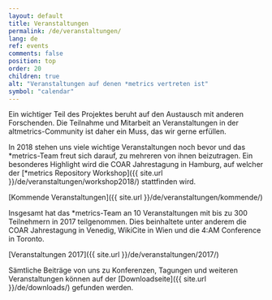 ```yaml
---
layout: default
title: Veranstaltungen
permalink: /de/veranstaltungen/
lang: de
ref: events
comments: false
position: top
order: 20
children: true
alt: "Veranstaltungen auf denen *metrics vertreten ist"
symbol: "calendar"
---
```

<!-- Start editing content here-->
  
Ein wichtiger Teil des Projektes beruht auf den Austausch mit anderen Forschenden. Die Teilnahme und Mitarbeit an Veranstaltungen in der altmetrics-Community ist daher ein Muss, das wir gerne erfüllen.  
  
In 2018 stehen uns viele wichtige Veranstaltungen noch bevor und das \*metrics-Team freut sich darauf, zu mehreren von ihnen beizutragen. Ein besonderes Highlight wird die COAR Jahrestagung in Hamburg, auf welcher der [\*metrics Repository Workshop]({{ site.url }}/de/veranstaltungen/workshop2018/) stattfinden wird.  
  
[Kommende Veranstaltungen]({{ site.url }}/de/veranstaltungen/kommende/)  
  
Insgesamt hat das \*metrics-Team an 10 Veranstaltungen mit bis zu 300 Teilnehmern in 2017 teilgenommen. Dies beinhaltete unter anderem die COAR Jahrestagung in Venedig, WikiCite in Wien und die 4:AM Conference in Toronto.  
  
[Veranstaltungen 2017]({{ site.url }}/de/veranstaltungen/2017/)  
  
Sämtliche Beiträge von uns zu Konferenzen, Tagungen und weiteren Veranstaltungen können auf der [Downloadseite]({{ site.url }}/de/downloads/) gefunden werden.
  

